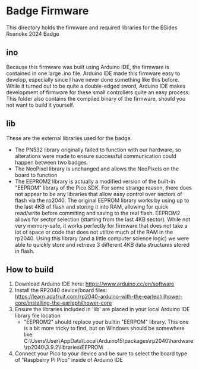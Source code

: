 # Badge Firmware
This directory holds the firmware and required libraries for the BSides Roanoke 2024 Badge

## ino
Because this firmware was built using Arduino IDE, the firmware is contained in one large .ino file. Arduino IDE made this firmware easy to develop, especially since I have never done something like this before. While it turned out to be quite a double-edged sword, Arduino IDE makes development of firmware for these small controllers quite an easy process. This folder also contains the compiled binary of the firmware, should you not want to build it yourself.

## lib
These are the external libraries used for the badge. 
- The PN532 library originally failed to function with our hardware, so alterations were made to ensure successful communication could happen between two badges.
- The NeoPixel library is unchanged and allows the NeoPixels on the board to function
- The EEPROM2 library is actually a modified version of the built-in "EEPROM" library of the Pico SDK. For some strange reason, there does not appear to be any libraries that allow easy control over sectors of flash via the rp2040. The original EEPROM library works by using up to the last 4KB of flash and storing it into RAM, allowing for quick read/write before commiting and saving to the real flash. EEPROM2 allows for sector selection (starting from the last 4KB sector). While not very memory-safe, it works perfectly for firmware that does not take a lot of space or code that does not utilize much of the RAM in the rp2040. Using this library (and a little computer science logic) we were able to quickly store and retrieve 3 different 4KB data structures stored in flash.

## How to build
1. Download Arduino IDE here: https://www.arduino.cc/en/software
2. Install the RP2040 device/board files: https://learn.adafruit.com/rp2040-arduino-with-the-earlephilhower-core/installing-the-earlephilhower-core
3. Ensure the libraries included in 'lib' are placed in your local Arduino IDE library file location
 	- "EEPROM2" should replace your builtin "EERPOM" library. This one is a bit more tricky to find, but on Windows should be somewhere like: C:\Users\User\AppData\Local\Arduino15\packages\rp2040\hardware\rp2040\3.9.2\libraries\EEPROM
4. Connect your Pico to your device and be sure to select the board type of "Raspberry Pi Pico" inside of Arduino IDE